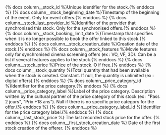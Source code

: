 {% docs column__stock_id %}Unique identifier for the stock.{% enddocs %}
{% docs column__stock_beginning_date %}Timestamp of the beginning of the event. Only for event offers.{% enddocs %}
{% docs column__stock_last_provider_id %}Identifier of the provider that synchronised this stock. Only for the synchronised offers.{% enddocs %}
{% docs column__stock_booking_limit_date %}Timestamp that specifies when it is no longer possible to book the offer linked to this stock.{% enddocs %}
{% docs column__stock_creation_date %}Creation date of the stock.{% enddocs %}
{% docs column__stock_features %}Movie features only for synchronised cinema screening offers (ex : VO, VF, 3D). Can be a list if several features applies to the stock.{% enddocs %}
{% docs column__stock_price %}Price of the stock. O if free.{% enddocs %}
{% docs column__stock_quantity %}Total quantity that had been available when the stock is created. Constant. If null, the quantity is unlimited (ex : digital offers).{% enddocs %}
{% docs column__price_category_id %}Identifier for the price category.{% enddocs %}
{% docs column__price_category_label %}Label of the price category. Description written by the cultural partner of the price category of this stock (ex : "Pass 2 jours", "Prix +18 ans"). Null if there is no specific price category for the offer.{% enddocs %}
{% docs column__price_category_label_id %}Identifier for the price category label.{% enddocs %}
{% docs column__last_stock_price %} The last recorded stock price for the offer. {% enddocs %}
{% docs column__first_stock_creation_date %} Date of the first stock creation of the offerer. {% enddocs %}
